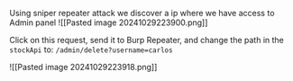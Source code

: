 Using sniper repeater attack we discover a ip where we have access to Admin panel
![[Pasted image 20241029223900.png]]

Click on this request, send it to Burp Repeater, and change the path in the `stockApi` to: `/admin/delete?username=carlos`

![[Pasted image 20241029223918.png]]